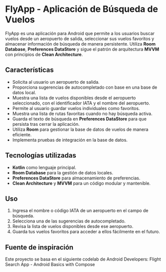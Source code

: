 # FlyApp - Aplicación de Búsqueda de Vuelos

FlyApp es una aplicación para Android que permite a los usuarios buscar vuelos desde un aeropuerto de salida, seleccionar sus vuelos favoritos y almacenar información de búsqueda de manera persistente. Utiliza **Room Database**, **Preferences DataStore** y sigue el patrón de arquitectura **MVVM** con principios de **Clean Architecture**.

## Características
- Solicita al usuario un aeropuerto de salida.
- Proporciona sugerencias de autocompletado con base en una base de datos local.
- Muestra una lista de vuelos disponibles desde el aeropuerto seleccionado, con el identificador IATA y el nombre del aeropuerto.
- Permite al usuario guardar vuelos individuales como favoritos.
- Muestra una lista de rutas favoritas cuando no hay búsqueda activa.
- Guarda el texto de búsqueda en **Preferences DataStore** para que persista tras cerrar la aplicación.
- Utiliza **Room** para gestionar la base de datos de vuelos de manera eficiente.
- Implementa pruebas de integración en la base de datos.

## Tecnologías utilizadas
- **Kotlin** como lenguaje principal.
- **Room Database** para la gestión de datos locales.
- **Preferences DataStore** para almacenamiento de preferencias.
- **Clean Architecture** y **MVVM** para un código modular y mantenible.

## Uso
1. Ingresa el nombre o código IATA de un aeropuerto en el campo de búsqueda.
2. Selecciona una de las sugerencias de autocompletado.
3. Revisa la lista de vuelos disponibles desde ese aeropuerto.
4. Guarda tus vuelos favoritos para acceder a ellos fácilmente en el futuro.

## Fuente de inspiración

Este proyecto se basa en el siguiente codelab de Android Developers:
Flight Search App - Android Basics with Compose

